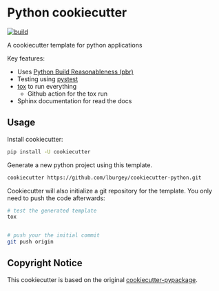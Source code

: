 # Python cookiecutter

[![build](https://github.com/lburgey/cookiecutter-python/actions/workflows/ci.yml/badge.svg)](https://github.com/lburgey/cookiecutter-python/actions/workflows/ci.yml)

A cookiecutter template for python applications

Key features:
- Uses [Python Build Reasonableness (pbr)](https://docs.openstack.org/pbr/latest/)
- Testing using [pystest](https://docs.pytest.org/en/7.0.x/)
- [tox](https://tox.wiki/en/latest/) to run everything
	- Github action for the tox run
- Sphinx documentation for read the docs

## Usage
Install cookiecutter:
```bash
pip install -U cookiecutter
```

Generate a new python project using this template.
```bash
cookiecutter https://github.com/lburgey/cookiecutter-python.git
```

Cookiecutter will also initialize a git repository for the template. You only need to push the code afterwards:
```bash
# test the generated template
tox


# push your the initial commit
git push origin
```

## Copyright Notice
This cookiecutter is based on the original [cookiecutter-pypackage](https://github.com/audreyfeldroy/cookiecutter-pypackage).
